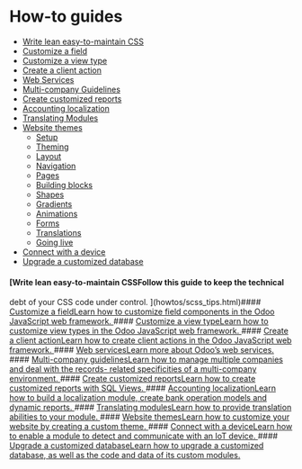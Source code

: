 # How-to guides

  * [Write lean easy-to-maintain CSS](howtos/scss_tips.html)
  * [Customize a field](howtos/javascript_field.html)
  * [Customize a view type](howtos/javascript_view.html)
  * [Create a client action](howtos/javascript_client_action.html)
  * [Web Services](howtos/web_services.html)
  * [Multi-company Guidelines](howtos/company.html)
  * [Create customized reports](howtos/create_reports.html)
  * [Accounting localization](howtos/accounting_localization.html)
  * [Translating Modules](howtos/translations.html)
  * [Website themes](howtos/website_themes.html)
    * [Setup](howtos/website_themes/setup.html)
    * [Theming](howtos/website_themes/theming.html)
    * [Layout](howtos/website_themes/layout.html)
    * [Navigation](howtos/website_themes/navigation.html)
    * [Pages](howtos/website_themes/pages.html)
    * [Building blocks](howtos/website_themes/building_blocks.html)
    * [Shapes](howtos/website_themes/shapes.html)
    * [Gradients](howtos/website_themes/gradients.html)
    * [Animations](howtos/website_themes/animations.html)
    * [Forms](howtos/website_themes/forms.html)
    * [Translations](howtos/website_themes/translations.html)
    * [Going live](howtos/website_themes/going_live.html)
  * [Connect with a device](howtos/connect_device.html)
  * [Upgrade a customized database](howtos/upgrade_custom_db.html)

#### [Write lean easy-to-maintain CSSFollow this guide to keep the technical
debt of your CSS code under control. ](howtos/scss_tips.html)#### [Customize a
fieldLearn how to customize field components in the Odoo JavaScript web
framework. ](howtos/javascript_field.html)#### [Customize a view typeLearn how
to customize view types in the Odoo JavaScript web framework.
](howtos/javascript_view.html)#### [Create a client actionLearn how to create
client actions in the Odoo JavaScript web framework.
](howtos/javascript_client_action.html)#### [Web servicesLearn more about
Odoo’s web services. ](howtos/web_services.html)#### [Multi-company
guidelinesLearn how to manage multiple companies and deal with the records-
related specificities of a multi-company environment.
](howtos/company.html)#### [Create customized reportsLearn how to create
customized reports with SQL Views. ](howtos/create_reports.html)####
[Accounting localizationLearn how to build a localization module, create bank
operation models and dynamic reports.
](howtos/accounting_localization.html)#### [Translating modulesLearn how to
provide translation abilities to your module. ](howtos/translations.html)####
[Website themesLearn how to customize your website by creating a custom theme.
](howtos/website_themes.html)#### [Connect with a deviceLearn how to enable a
module to detect and communicate with an IoT device.
](howtos/connect_device.html)#### [Upgrade a customized databaseLearn how to
upgrade a customized database, as well as the code and data of its custom
modules. ](howtos/upgrade_custom_db.html)

